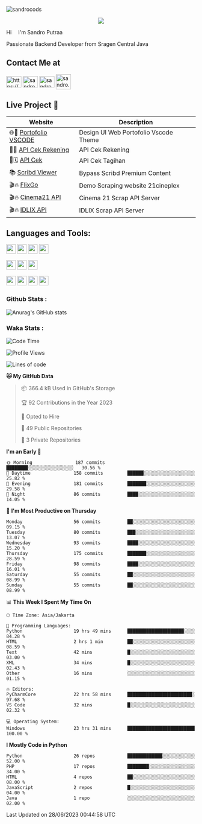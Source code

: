 

![sandrocods](https://cardivo.vercel.app/api?name=Martinus%20Krisandro%20Perdana%20Putra&description=Junior%20Backend%20Developer&image=https://avatars.githubusercontent.com/u/59155826?v=4&backgroundColor=%23ecf0f1)
<p align="center" style="p3">
<a href="https://github.com/antonkomarev/github-profile-views-counter">
    <img align="center"  src="https://komarev.com/ghpvc/?username=sandrocods&style=for-the-badge">
</a>
</p>

Hi <img src="https://media.giphy.com/media/hvRJCLFzcasrR4ia7z/giphy.gif" width="10px"> I'm Sandro Putraa

Passionate Backend Developer from Sragen Central Java

## Contact Me at

<p align="left">
    <a href="https://www.linkedin.com/in/sandro-putraa-34b80a19b/" target="blank"><img align="center" src="https://raw.githubusercontent.com/rahuldkjain/github-profile-readme-generator/master/src/images/icons/Social/linked-in-alt.svg" alt="https://www.linkedin.com/in/sandro-putraa-34b80a19b/" height="30" width="40" /></a>
    <a href="https://fb.com/sandro.putraaa" target="blank"><img align="center" src="https://raw.githubusercontent.com/rahuldkjain/github-profile-readme-generator/master/src/images/icons/Social/facebook.svg" alt="sandro.putraaa" height="30" width="40" /></a>
    <a href="https://instagram.com/sandro.putraa" target="blank"><img align="center" src="https://raw.githubusercontent.com/rahuldkjain/github-profile-readme-generator/master/src/images/icons/Social/instagram.svg" alt="sandro.putraa" height="30" width="40" /></a>
    <a href="https://wakatime.com/@sandrocods" target="blank"><img align="center" src="https://wakatime.com/static/img/wakatime-logo-text-vertical.png" alt="sandro.putraa" height="40" width="40" /></a>
   
</p>

## Live Project 🚀


| Website             | Description     |
| ----------------- | --- |
| 🌐👤 [Portofolio VSCODE](http://47.88.53.4:1872/porto/)| Design UI Web Portofolio Vscode Theme |
| 📑👤 [API Cek Rekening](http://47.88.53.4:3333/api/docs) | API Cek Rekening |
| 📑🗓 [API Cek](http://47.88.53.4:1111/api/docs) | API Cek Tagihan |
| 📚 [Scribd Viewer](http://sandroputraa.my.id/scribd/) | Bypass Scribd Premium Content |
| 🎬🔥 [FlixGo](https://testflsk.sandroputraa.com/) | Demo Scraping website 21cineplex  |
| 🎬🔥 [Cinema21 API](https://cinema-21-scrapper.vercel.app/) | Cinema 21 Scrap API Server |
| 🎬🔥 [IDLIX API](https://idlix-api.vercel.app/) | IDLIX Scrap API Server |



## Languages and Tools:

<img src="https://img.shields.io/badge/-Git-white?style=for-the-badge&logo=git" height="25" /></img>
<img src="https://img.shields.io/badge/-GitHub-white?style=for-the-badge&logo=github&logoColor=007ACC" height="25" /></img> <img src="https://img.shields.io/badge/-VS%20Code-white?style=for-the-badge&logo=visual-studio-code&logoColor=007ACC" height="25" /></img> <img src="https://img.shields.io/badge/-Pycharm-white?style=for-the-badge&logo=pycharm&logoColor=007ACC" height="25" /></img>

<img src="https://img.shields.io/badge/-Laravel-white?style=for-the-badge&logo=laravel&logoColor=007ACC" height="25" /></img>
<img src="https://img.shields.io/badge/-Flask-white?style=for-the-badge&logo=flask&logoColor=007ACC" height="25" /></img>
<img src="https://img.shields.io/badge/-Selenium-white?style=for-the-badge&logo=selenium&logoColor=007ACC" height="25" /></img>

<img src="https://img.shields.io/badge/-Python-white?style=for-the-badge&logo=python&logoColor=007ACC" height="25" /></img>
<img src="https://img.shields.io/badge/-Php-white?style=for-the-badge&logo=php&logoColor=007ACC" height="25" /></img>
<img src="https://img.shields.io/badge/-java-white?style=for-the-badge&logo=java&logoColor=007ACC" height="25" /></img>
<img src="https://img.shields.io/badge/-c++-white?style=for-the-badge&logo=c%2B%2B&logoColor=007ACC" height="25" /></img>



### Github Stats :
![Anurag's GitHub stats](https://github-readme-stats.vercel.app/api?username=sandrocods&show_icons=true&theme=transparent)


### Waka Stats :
<!--START_SECTION:waka-->
![Code Time](http://img.shields.io/badge/Code%20Time-813%20hrs%2034%20mins-blue)

![Profile Views](http://img.shields.io/badge/Profile%20Views-8-blue)

![Lines of code](https://img.shields.io/badge/From%20Hello%20World%20I%27ve%20Written-1.4%20million%20lines%20of%20code-blue)

**🐱 My GitHub Data** 

> 📦 366.4 kB Used in GitHub's Storage 
 > 
> 🏆 92 Contributions in the Year 2023
 > 
> 💼 Opted to Hire
 > 
> 📜 49 Public Repositories 
 > 
> 🔑 3 Private Repositories 
 > 
**I'm an Early 🐤** 

```text
🌞 Morning                187 commits         ████████░░░░░░░░░░░░░░░░░   30.56 % 
🌆 Daytime                158 commits         ██████░░░░░░░░░░░░░░░░░░░   25.82 % 
🌃 Evening                181 commits         ███████░░░░░░░░░░░░░░░░░░   29.58 % 
🌙 Night                  86 commits          ████░░░░░░░░░░░░░░░░░░░░░   14.05 % 
```
📅 **I'm Most Productive on Thursday** 

```text
Monday                   56 commits          ██░░░░░░░░░░░░░░░░░░░░░░░   09.15 % 
Tuesday                  80 commits          ███░░░░░░░░░░░░░░░░░░░░░░   13.07 % 
Wednesday                93 commits          ████░░░░░░░░░░░░░░░░░░░░░   15.20 % 
Thursday                 175 commits         ███████░░░░░░░░░░░░░░░░░░   28.59 % 
Friday                   98 commits          ████░░░░░░░░░░░░░░░░░░░░░   16.01 % 
Saturday                 55 commits          ██░░░░░░░░░░░░░░░░░░░░░░░   08.99 % 
Sunday                   55 commits          ██░░░░░░░░░░░░░░░░░░░░░░░   08.99 % 
```


📊 **This Week I Spent My Time On** 

```text
🕑︎ Time Zone: Asia/Jakarta

💬 Programming Languages: 
Python                   19 hrs 49 mins      █████████████████████░░░░   84.28 % 
HTML                     2 hrs 1 min         ██░░░░░░░░░░░░░░░░░░░░░░░   08.59 % 
Text                     42 mins             █░░░░░░░░░░░░░░░░░░░░░░░░   03.00 % 
XML                      34 mins             █░░░░░░░░░░░░░░░░░░░░░░░░   02.43 % 
Other                    16 mins             ░░░░░░░░░░░░░░░░░░░░░░░░░   01.15 % 

🔥 Editors: 
PyCharmCore              22 hrs 58 mins      ████████████████████████░   97.68 % 
VS Code                  32 mins             █░░░░░░░░░░░░░░░░░░░░░░░░   02.32 % 

💻 Operating System: 
Windows                  23 hrs 31 mins      █████████████████████████   100.00 % 
```

**I Mostly Code in Python** 

```text
Python                   26 repos            █████████████░░░░░░░░░░░░   52.00 % 
PHP                      17 repos            ████████░░░░░░░░░░░░░░░░░   34.00 % 
HTML                     4 repos             ██░░░░░░░░░░░░░░░░░░░░░░░   08.00 % 
JavaScript               2 repos             █░░░░░░░░░░░░░░░░░░░░░░░░   04.00 % 
Java                     1 repo              ░░░░░░░░░░░░░░░░░░░░░░░░░   02.00 % 
```




 Last Updated on 28/06/2023 00:44:58 UTC
<!--END_SECTION:waka-->
